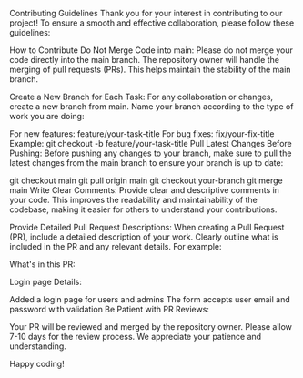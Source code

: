 Contributing Guidelines
Thank you for your interest in contributing to our project! To ensure a smooth and effective collaboration, please follow these guidelines:

How to Contribute
Do Not Merge Code into main:
Please do not merge your code directly into the main branch. The repository owner will handle the merging of pull requests (PRs). This helps maintain the stability of the main branch.

Create a New Branch for Each Task:
For any collaboration or changes, create a new branch from main. Name your branch according to the type of work you are doing:

For new features: feature/your-task-title
For bug fixes: fix/your-fix-title
Example: git checkout -b feature/your-task-title Pull Latest Changes Before Pushing: Before pushing any changes to your branch, make sure to pull the latest changes from the main branch to ensure your branch is up to date:

git checkout main git pull origin main git checkout your-branch git merge main Write Clear Comments: Provide clear and descriptive comments in your code. This improves the readability and maintainability of the codebase, making it easier for others to understand your contributions.

Provide Detailed Pull Request Descriptions: When creating a Pull Request (PR), include a detailed description of your work. Clearly outline what is included in the PR and any relevant details. For example:

What's in this PR:

Login page
Details:

Added a login page for users and admins
The form accepts user email and password with validation
Be Patient with PR Reviews:

Your PR will be reviewed and merged by the repository owner. Please allow 7-10 days for the review process. We appreciate your patience and understanding.

Happy coding!
